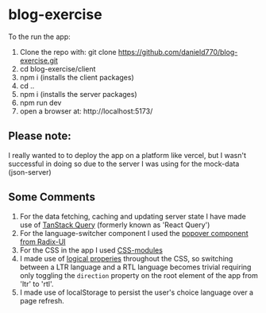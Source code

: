 # blog-exercise
To the run the app:

1) Clone the repo with: git clone https://github.com/danield770/blog-exercise.git
2) cd blog-exercise/client
3) npm i (installs the client packages)
4) cd ..
5) npm i (installs the server packages)
6) npm run dev
7) open a browser at: http://localhost:5173/

## Please note:
I really wanted to to deploy the app on a platform like vercel, but I wasn't successful in doing so due to the server I was using for the mock-data (json-server)

## Some Comments

1) For the data fetching, caching and updating server state I have made use of [TanStack Query](https://tanstack.com/query/v4) (formerly known as 'React Query') 
2) For the language-switcher component I used the [popover component from Radix-UI](https://www.radix-ui.com/docs/primitives/components/popover)
3) For the CSS in the app I used [CSS-modules](https://github.com/css-modules/css-modules)
4) I made use of [logical properies](https://developer.mozilla.org/en-US/docs/Web/CSS/CSS_logical_properties_and_values) throughout the CSS, so switching between a LTR language and a RTL language becomes trivial requiring only toggling the `direction` property on the root element of the app from 'ltr' to 'rtl'.
5) I made use of localStorage to persist the user's choice language over a page refresh.


